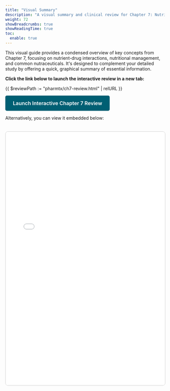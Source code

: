 ```yaml
---
title: "Visual Summary"
description: "A visual summary and clinical review for Chapter 7: Nutrition and Nutraceuticals."
weight: 72
showBreadcrumbs: true
showReadingTime: true
toc:
  enable: true
---
```


This visual guide provides a condensed overview of key concepts from Chapter 7, focusing on nutrient-drug interactions, nutritional management, and common nutraceuticals. It's designed to complement your detailed study by offering a quick, graphical summary of essential information.

**Click the link below to launch the interactive review in a new tab:**

{{ $reviewPath := "pharmtx/ch7-review.html" | relURL }}

<a href="{{ $reviewPath }}" target="_blank" rel="noopener noreferrer" class="btn btn-primary">Launch Interactive Chapter 7 Review</a>

Alternatively, you can view it embedded below:

<iframe src="{{ $reviewPath }}" width="100%" height="800px" style="border:1px solid #ccc; border-radius: 8px; margin-top: 20px;">
  Your browser does not support iframes. Please <a href="{{ $reviewPath }}" target="_blank" rel="noopener noreferrer">click here to view the content</a>.
</iframe>

<style>
.btn-primary {
  display: inline-block;
  font-weight: 600;
  color: #fff;
  background-color: #005f73; /* Primary color from your HTML's palette */
  border-color: #005f73;
  text-align: center;
  vertical-align: middle;
  cursor: pointer;
  padding: 0.75rem 1.5rem;
  font-size: 1rem;
  line-height: 1.5;
  border-radius: 0.3rem;
  text-decoration: none;
  transition: color .15s ease-in-out,background-color .15s ease-in-out,border-color .15s ease-in-out,box-shadow .15s ease-in-out;
}

.btn-primary:hover {
  background-color: #0a9396; /* Secondary color for hover */
  border-color: #0a9396;
  color: #fff;
  text-decoration: none;
}
</style>
